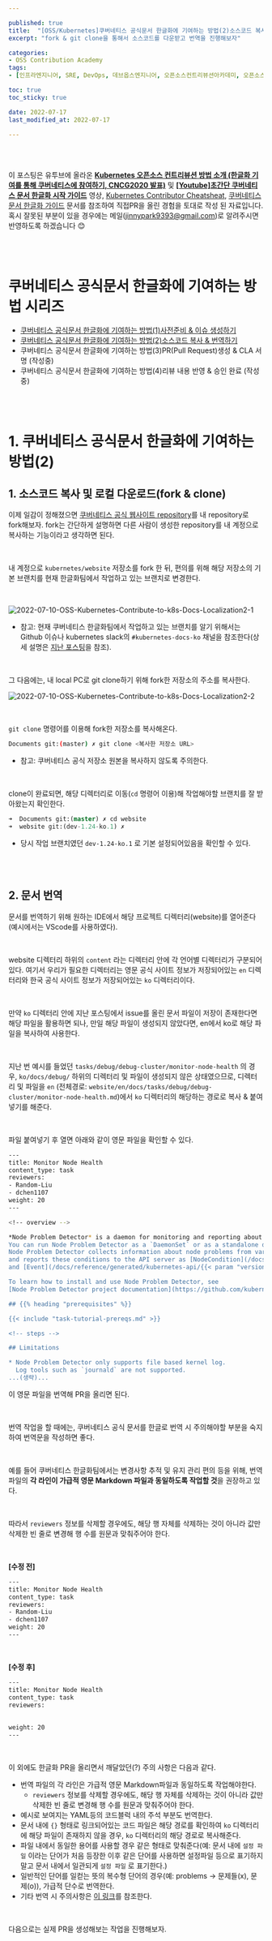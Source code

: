 ```yaml
---

published: true
title:  "[OSS/Kubernetes]쿠버네티스 공식문서 한글화에 기여하는 방법(2)소스코드 복사 & 번역하기"
excerpt: "fork & git clone을 통해서 소스코드를 다운받고 번역을 진행해보자"

categories:
- OSS Contribution Academy
tags:
- [인프라엔지니어, SRE, DevOps, 데브옵스엔지니어, 오픈소스컨트리뷰션아카데미, 오픈소스컨트리뷰션아카데미후기, 쿠버네티스한글화, 오픈소스컨트리뷰션방법, 쿠버네티스문서한글화, PR올리는법, 깃허브issue생성하는법, 깃소스코드다운 ]

toc: true
toc_sticky: true

date: 2022-07-17
last_modified_at: 2022-07-17

---
```


<br/><br/>

이 포스팅은 유투브에 올라온 **[Kubernetes 오픈소스 컨트리뷰션 방법 소개 (한글화 기여를 통해 쿠버네티스에 참여하기, CNCG2020 발표)](https://www.youtube.com/watch?v=2JiKkPv_IGs)** 및 **[[Youtube]초간단 쿠버네티스 문서 한글화 시작 가이드](https://www.youtube.com/watch?v=OTl8HBjxIhc)** 영상, [Kubernetes Contributor Cheatsheat](https://www.kubernetes.dev/docs/contributor-cheatsheet/), [쿠버네티스 문서 한글화 가이드](https://kubernetes.io/ko/docs/contribute/localization_ko/) 문서를 참조하여 직접PR을 올린 경험을 토대로 작성 된 자료입니다. 혹시 잘못된 부분이 있을 경우에는 메일(jinnypark9393@gmail.com)로 알려주시면 반영하도록 하겠습니다 😊

<br/><br/>

# 쿠버네티스 공식문서 한글화에 기여하는 방법 시리즈

- [쿠버네티스 공식문서 한글화에 기여하는 방법(1)사전준비 & 이슈 생성하기](https://jinnypark9393.github.io/oss%20contribution%20academy/OSS-Kubernetes-Contribute-to-k8s-Docs-Localization1/)
- [쿠버네티스 공식문서 한글화에 기여하는 방법(2)소스코드 복사 & 번역하기](https://jinnypark9393.github.io/oss%20contribution%20academy/OSS-Kubernetes-Contribute-to-k8s-Docs-Localization2/)
- 쿠버네티스 공식문서 한글화에 기여하는 방법(3)PR(Pull Request)생성 & CLA 서명 (작성중)
- 쿠버네티스 공식문서 한글화에 기여하는 방법(4)리뷰 내용 반영 & 승인 완료 (작성중)

<br/><br/>

# 1. 쿠버네티스 공식문서 한글화에 기여하는 방법(2)

## 1. 소스코드 복사 및 로컬 다운로드(fork & clone)

이제 일감이 정해졌으면 [쿠버네티스 공식 웹사이트 repository](https://github.com/kubernetes/website)를 내 repository로 fork해보자. fork는 간단하게 설명하면 다른 사람이 생성한 repository를 내 계정으로 복사하는 기능이라고 생각하면 된다.

<br/>

내 계정으로 `kubernetes/website` 저장소를 fork 한 뒤, 편의를 위해 해당 저장소의 기본 브랜치를 현재 한글화팀에서 작업하고 있는 브랜치로 변경한다.

<br/>

![2022-07-10-OSS-Kubernetes-Contribute-to-k8s-Docs-Localization2-1](/assets/images/2022-07-17-OSS-Kubernetes-Contribute-to-k8s-Docs-Localization2/2022-07-17-OSS-Kubernetes-Contribute-to-k8s-Docs-Localization2-1.png)

- 참고: 현재 쿠버네티스 한글화팀에서 작업하고 있는 브랜치를 알기 위해서는 Github 이슈나 kubernetes slack의 `#kubernetes-docs-ko` 채널을 참조한다(상세 설명은 [지난 포스팅](https://jinnypark9393.github.io/oss%20contribution%20academy/OSS-Kubernetes-Contribute-to-k8s-Docs-Localization1/)을 참조).

<br/>

그 다음에는, 내 local PC로 git clone하기 위해 fork한 저장소의 주소를 복사한다.

![2022-07-10-OSS-Kubernetes-Contribute-to-k8s-Docs-Localization2-2](/assets/images/2022-07-17-OSS-Kubernetes-Contribute-to-k8s-Docs-Localization2/2022-07-17-OSS-Kubernetes-Contribute-to-k8s-Docs-Localization2-2.png)

<br/>

`git clone` 명령어를 이용해 fork한 저장소를 복사해온다.

```bash
Documents git:(master) ✗ git clone <복사한 저장소 URL>
```

- 참고: 쿠버네티스 공식 저장소 원본을 복사하지 않도록 주의한다.

<br/>

clone이 완료되면, 해당 디렉터리로 이동(`cd` 명령어 이용)해 작업해야할 브랜치를 잘 받아왔는지 확인한다.

```sql
➜  Documents git:(master) ✗ cd website
➜  website git:(dev-1.24-ko.1) ✗ 
```

- 당시 작업 브랜치였던 `dev-1.24-ko.1` 로 기본 설정되어있음을 확인할 수 있다.

<br/><br/>

## 2. 문서 번역

문서를 번역하기 위해 원하는 IDE에서 해당 프로젝트 디렉터리(website)를 열어준다(예시에서는 VScode를 사용하였다).

<br/>

website 디렉터리 하위의 `content` 라는 디렉터리 안에 각 언어별 디렉터리가 구분되어있다. 여기서 우리가 필요한 디렉터리는 영문 공식 사이트 정보가 저장되어있는 `en` 디렉터리와 한국 공식 사이트 정보가 저장되어있는 `ko` 디렉터리이다.

<br/>

만약 `ko` 디렉터리 안에 지난 포스팅에서 issue를 올린 문서 파일이 저장이 존재한다면 해당 파일을 활용하면 되나, 만일 해당 파일이 생성되지 않았다면, en에서 ko로 해당 파일을 복사하여 사용한다.

<br/>

지난 번 예시를 들었던 `tasks/debug/debug-cluster/monitor-node-health` 의 경우, `ko/docs/debug/` 하위의 디렉터리 및 파일이 생성되지 않은 상태였으므로, 디렉터리 및 파일을 `en` (전체경로: `website/en/docs/tasks/debug/debug-cluster/monitor-node-health.md`)에서 `ko` 디렉터리의 해당하는 경로로 복사 & 붙여넣기를 해준다. 

<br/>

파일 붙여넣기 후 열면 아래와 같이 영문 파일을 확인할 수 있다.

```bash
---
title: Monitor Node Health
content_type: task
reviewers:
- Random-Liu
- dchen1107
weight: 20
---

<!-- overview -->

*Node Problem Detector* is a daemon for monitoring and reporting about a node's health.
You can run Node Problem Detector as a `DaemonSet` or as a standalone daemon.
Node Problem Detector collects information about node problems from various daemons
and reports these conditions to the API server as [NodeCondition](/docs/concepts/architecture/nodes/#condition)
and [Event](/docs/reference/generated/kubernetes-api/{{< param "version" >}}/#event-v1-core).

To learn how to install and use Node Problem Detector, see
[Node Problem Detector project documentation](https://github.com/kubernetes/node-problem-detector).

## {{% heading "prerequisites" %}}

{{< include "task-tutorial-prereqs.md" >}}

<!-- steps -->

## Limitations

* Node Problem Detector only supports file based kernel log.
  Log tools such as `journald` are not supported.
...(생략)...
```

이 영문 파일을 번역해 PR을 올리면 된다.

<br/>

번역 작업을 할 때에는, 쿠버네티스 공식 문서를 한글로 번역 시 주의해야할 부분을 숙지하여 번역문을 작성하면 좋다.

<br/>

예를 들어 쿠버네티스 한글화팀에서는 변경사항 추적 및 유지 관리 편의 등을 위해, 번역 파일의 **각 라인이 가급적 영문 Markdown 파일과 동일하도록 작업할 것**을 권장하고 있다.

<br/>

따라서 `reviewers` 정보를 삭제할 경우에도, 해당 행 자체를 삭제하는 것이 아니라 값만 삭제한 빈 줄로 변경해 행 수를 원문과 맞춰주어야 한다.

<br/>

**[수정 전]**

```bash
---
title: Monitor Node Health
content_type: task
reviewers:
- Random-Liu
- dchen1107
weight: 20
---
```

<br/>

**[수정 후]**

```bash
---
title: Monitor Node Health
content_type: task
reviewers:
  
  
weight: 20
---
```

<br/>

이 외에도 한글화 PR을 올리면서 깨달았던(?) 주의 사항은 다음과 같다.

- 번역 파일의 각 라인은 가급적 영문 Markdown파일과 동일하도록 작업해야한다.
    - `reviewers` 정보를 삭제할 경우에도, 해당 행 자체를 삭제하는 것이 아니라 값만 삭제한 빈 줄로 변경해 행 수를 원문과 맞춰주어야 한다.
- 예시로 보여지는 YAML등의 코드블럭 내의 주석 부분도 번역한다.
- 문서 내에 `{}` 형태로 링크되어있는 코드 파일은 해당 경로를 확인하여 `ko` 디렉터리에 해당 파일이 존재하지 않을 경우, `ko` 디렉터리의 해당 경로로 복사해준다.
- 파일 내에서 동일한 용어를 사용할 경우 같은 형태로 맞춰준다(예: 문서 내에 `설정 파일` 이라는 단어가 처음 등장한 이후 같은 단어를 사용하면 설정파일 등으로 표기하지 말고 문서 내에서 일관되게 `설정 파일` 로 표기한다.)
- 일반적인 단어를 일컫는 뜻의 복수형 단어의 경우(예: problems → 문제들(x), 문제(o)), 가급적 단수로 번역한다.
- 기타 번역 시 주의사항은 [이 링크](https://kubernetes.io/ko/docs/contribute/localization_ko/)를 참조한다.

<br/>

다음으로는 실제 PR을 생성해보는 작업을 진행해보자.

<br/><br/>